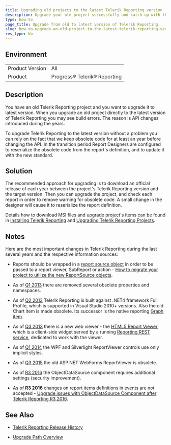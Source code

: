 ```yaml
---
title: Upgrading old projects to the latest Telerik Reporting version
description: Upgrade your old project successfully and catch up with the API changes in the later versions. This is a guide to upgrade old Telerik Reporting project to the latest version.
type: how-to
page_title: Upgrade from old to latest version of Telerik Reporting
slug: how-to-upgrade-an-old-project-to-the-latest-telerik-reporting-version
res_type: kb
---
```


## Environment
<table>
	<tbody>
		<tr>
			<td>Product Version</td>
			<td>All</td>
		</tr>
		<tr>
			<td>Product</td>
			<td>Progress® Telerik® Reporting</td>
		</tr>
	</tbody>
</table>

## Description
You have an old Telerik Reporting project and you want to upgrade it to latest version. When you upgrade an old project directly to the latest version of Telerik Reporting you may see build errors. The reason is API changes introduced during the years. 

To upgrade Telerik Reporting to the latest version without a problem you can rely on the fact that we keep obsolete code for at least an year before changing the API. In the transition period Report Designers are configured to reserialize the obsolete code from the report's definition, and to update it with the new standard.  

## Solution  
The recommended approach for upgrading is to download an official release of each year between the project's Telerik Reporting version and the target version. Then you can upgrade the project, and check each report in order to remove warning for obsolete code. A small change in the designer will cause it to reserialize the report definition.  

Details how to download MSI files and upgrade project's items can be found in [Installing Telerik Reporting](../installation) and [Upgrading Telerik Reporting Projects](../installation-upgrading-newer-version).  

## Notes
Here are the most important changes in Telerik Reporting during the last several years and the respective information sources: 

- Reports should be wrapped in a [report source object](../report-sources) in order to be passed to a report viewer, SubReport or action - [How to migrate your project to utilize the new ReportSource objects](./how-to-migrate-your-project-to-utilize-the-new-reportsource-objects).

- As of [Q1 2013](https://www.telerik.com/support/whats-new/reporting/release-history/telerik-reporting-q1-2013) there are removed several obsolete properties and namespaces.

- As of [Q2 2013](https://www.telerik.com/support/whats-new/reporting/release-history/telerik-reporting-q2-2013) Telerik Reporting is built against .NET4 framework Full Profile, which is supported in Visual Studio 2010+ versions. Also the old Chart item is made obsolete. Its successor is the native reporting [Graph item](../designing-reports/report-structure/graph/overview).

- As of [Q3 2013](https://www.telerik.com/support/whats-new/reporting/release-history/telerik-reporting-q3-2013) there is a new web viewer - the [HTML5 Report Viewer](../html5-report-viewer-system-requirements), which is a client-side widget served by a running [Reporting REST service](../telerik-reporting-rest-conception), dedicated to work with the viewer.

- As of [Q1 2014](https://www.telerik.com/support/whats-new/reporting/release-history/telerik-reporting-q1-2014) the WPF and Silverlight ReportViewer controls use only implicit styles.

- As of [Q3 2015](https://www.telerik.com/support/whats-new/reporting/release-history/telerik-reporting-q3-2015-(version-9-2-15-930)) the old ASP.NET WebForms ReportViewer is obsolete.

- As of [R3 2016](https://www.telerik.com/support/whats-new/reporting/release-history/telerik-reporting-r3-2016-(version-10-2-16-914)) the ObjectDataSource component requires additional settings (security improvement).

- As of **R3 2016** changes on report items definitions in events are not accepted - [Upgrade issues with ObjectDataSource Component after Telerik Reporting R3 2016](./telerik-reporting-r3-2016---upgrade-issues-with-objectdatasource-component).

## See Also
- [Telerik Reporting Release History](https://www.telerik.com/support/whats-new/reporting/release-history)

- [Upgrade Path Overview](../upgrade/overview)
